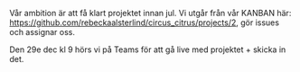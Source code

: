 Vår ambition är att få klart projektet innan jul. Vi utgår från vår KANBAN här: https://github.com/rebeckaalsterlind/circus_citrus/projects/2, gör issues och assignar oss. 

Den 29e dec kl 9 hörs vi på Teams för att gå live med projektet + skicka in det. 
